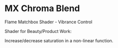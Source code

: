 # MX Chroma Blend
 Flame Matchbox Shader - Vibrance Control

Shader for Beauty/Product Work:

Increase/decrease saturation in a non-linear function.